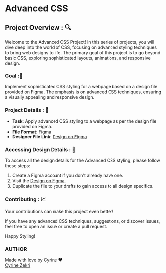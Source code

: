 # Advanced CSS 

## Project Overview : 🔍

Welcome to the Advanced CSS Project! In this series of projects, you will dive deep into the world of CSS, focusing on advanced styling techniques to bring web designs to life. The primary goal of this project is to go beyond basic CSS, exploring sophisticated layouts, animations, and responsive design.

### Goal :🎯
Implement sophisticated CSS styling for a webpage based on a design file provided on Figma. The emphasis is on advanced CSS techniques, ensuring a visually appealing and responsive design.

### Project Details : 📌

- **Task**: Apply advanced CSS styling to a webpage as per the design file provided on Figma.
- **File Format**: Figma
- **Designer File Link**: [Design on Figma](https://www.figma.com/file/XrEAsu1vQj5fhVaNG38d2W/Advanced-CSS-Project?type=design&node-id=0-1&mode=design)

### Accessing Design Details : 🧷

To access all the design details for the Advanced CSS styling, please follow these steps:

1. Create a Figma account if you don't already have one.
2. Visit the [Design on Figma](https://www.figma.com/file/XrEAsu1vQj5fhVaNG38d2W/Advanced-CSS-Project?type=design&node-id=0-1&mode=design).
3. Duplicate the file to your drafts to gain access to all design specifics.

### Contributing : 📈 

Your contributions can make this project even better!

If you have any advanced CSS techniques, suggestions, or discover issues, feel free to open an issue or create a pull request.

Happy Styling!

### AUTHOR 
Made with love by Cyrine ❤️  
[Cyrine Zekri](https://github.com/CyrineZekri)

